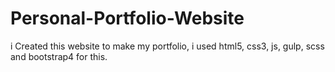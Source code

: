 # Personal-Portfolio-Website
 i Created this website to make my portfolio, i used html5, css3, js, gulp, scss and bootstrap4 for this.
